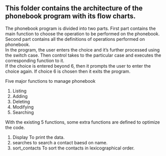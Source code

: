 ## This folder contains the architecture of the phonebook program with its flow charts.  
The phonebook program is divided into two parts. First part contains the main function to choose the operation to be performed on the phonebook. Second part contains all the definitions of operations performed on phonebook.  
In the program, the user enters the choice and it’s further processed using the switch case. Then control takes to the particular case and executes the corresponding function to it.  
If the choice is entered beyond 6, then it prompts the user to enter the choice again. If choice 6 is chosen then it exits the program.  

Five major functions to manage phonebook
1)  Listing
2)  Adding
3)  Deleting
4)  Modifying
5)  Searching

With the existing 5 functions, some extra functions are defined to optimize the code.  
1)  Display
    To print the data.  
2)  searches
  to search a contact baesd on name.
3)  sort_contacts
  To sort the contacts in lexicographical order.
